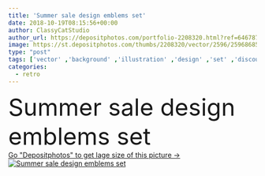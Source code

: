 ```yaml
---
title: 'Summer sale design emblems set'
date: 2018-10-19T08:15:56+00:00
author: ClassyCatStudio
author_url: https://depositphotos.com/portfolio-2208320.html?ref=64678756
image: https://st.depositphotos.com/thumbs/2208320/vector/2596/25968685/api_thumb_450.jpg?forcejpeg=true
type: "post"
tags: ['vector' ,'background' ,'illustration' ,'design' ,'set' ,'discount' ,'ribbon' ,'sale' ,'business' ,'sign' ,'store' ,'label' ,'new' ,'tag' ,'seasonal' ,'summer' ,'sun' ,'best' ,'warm' ,'retro' ,'vintage' ,'banner' ,'classic' ,'symbol' ,'pink' ,'emotion' ,'concept' ,'icon' ,'advertisement' ,'artwork' ,'badge' ,'certificate' ,'collection' ,'monochromatic' ,'quality' ,'june' ,'july' ,'emblem' ,'seal' ,'stamp' ,'deal' ,'insignia' ,'sticker' ,'premium' ,'clearance' ,'closeout' ,'Ice Cream Cone' ,'summer sale' ]
categories: 
  - retro
---
```

<div aling="center">
            <font size="60"> Summer sale design emblems set</font>   
</div>
<div>
    <a href='https://depositphotos.com/25968685/stock-illustration-summer-sale-design-emblems-set.html?ref=64678756' target=_blank > Go "Depositphotos" to get lage size of this picture ->
        <img href='https://depositphotos.com/25968685/stock-illustration-summer-sale-design-emblems-set.html?ref=64678756' src='https://st.depositphotos.com/2208320/2596/v/950/depositphotos_25968685-stock-illustration-summer-sale-design-emblems-set.jpg?forcejpeg=true' alt='Summer sale design emblems set' >
    </a>
</div>
